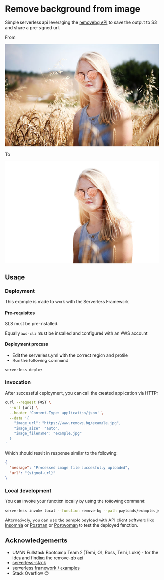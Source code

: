 # Remove background from image

Simple serverless api leveraging the [removebg API]() to save the output to S3 and share a pre-signed url.

From

![with-bg](./docs/with-bg.jpeg)

To

![with-bg](./docs/no-bg.jpg)

## Usage

### Deployment

This example is made to work with the Serverless Framework

#### Pre-requisites

SLS must be pre-installed.

Equally `aws-cli` must be installed and configured with an AWS account

#### Deployment process

* Edit the serverless.yml with the correct region and profile
* Run the following command

```bash
serverless deploy
```

### Invocation

After successful deployment, you can call the created application via HTTP:

```bash
curl --request POST \
  --url {url} \
  --header 'Content-Type: application/json' \
  --data '{
    "image_url": "https://www.remove.bg/example.jpg",
    "image_size": "auto",
    "image_filename": "example.jpg"
  }
'
```

Which should result in response similar to the following:

```json
{
  "message": "Processed image file succesfully uploaded",
  "url": "{signed-url}"
}
```

### Local development

You can invoke your function locally by using the following command:

```bash
serverless invoke local --function remove-bg --path payloads/example.json
```

Alternatively, you can use the sample payload with API client software like [Insomnia](https://insomnia.rest/products/insomnia) or [Postman](https://www.postman.com/product/api-client/) or [Postwoman](https://post.liubing.me) to test the deployed function.

## Acknowledgements

* UMAN Fullstack Bootcamp Team 2 (Temi, Oli, Ross, Temi, Luke) - for the idea and finding the remove-gb api
* [serverless-stack](https://serverless-stack.com/#guide)
* [serverless framework / examples](https://github.com/serverless/examples)
* Stack Overflow 😊
